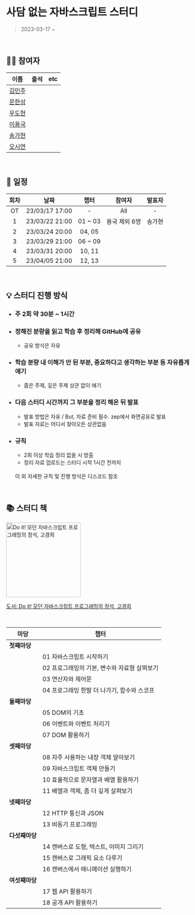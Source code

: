 # 사담 없는 자바스크립트 스터디



                                    
> 2023-03-17 ~

<br>

## 👨‍💻 참여자

|                   이름                   | 출석 | etc |
| :--------------------------------------: |:--: | :-: |
| [김민주](https://github.com/Mmuseng) |     |     |
| [문한성](https://github.com/hansungmoon) |     |     |
| [우도현](https://github.com/devops_04_DoHyeon) |     |     |
| [이용국](https://github.com/LYQook) |     |     |
| [송가현](https://github.com/gahyunSong) |     |     |
| [오시연](https://github.com/seay0) |     |     |

<br>

## 📅 일정

| 회차 | 날짜 | 챕터 | 참여자 | 발표자 |
| :--: | :--: | :--: | :----: | :----: |
|  OT  |   23/03/17 17:00   |   -   |    All    |    -    |
|  1   |   23/03/22 21:00   |   01 ~ 03   |    용국 제외 6명    |  송가현  |
|  2   |   23/03/24 20:00   |   04, 05   |        |        |
|  3   |   23/03/29 21:00   |   06 ~ 09   |        |        |
|  4   |   23/03/31 20:00   |   10, 11   |        |        |
|  5   |   23/04/05 21:00   |   12, 13   |        |        |

<br>

## 💡 스터디 진행 방식

- ### 주 2회 약 30분 ~ 1시간
- ### 정해진 분량을 읽고 학습 후 정리해 GitHub에 공유
  - 공유 방식은 자유
- ### 학습 분량 내 이해가 안 된 부분, 중요하다고 생각하는 부분 등 자유롭게 얘기
  - 좁은 주제, 깊은 주제 상관 없이 얘기
- ### 다음 스터디 시간까지 그 부분을 정리 해온 뒤 발표
  - 발표 방법은 자유 / But, 자료 준비 필수. zep에서 화면공유로 발표
  - 발표 자료는 어디서 찾아오든 상관없음
- ### 규칙
  - 2회 이상 학습 정리 없을 시 방출
  - 정리 자료 업로드는 스터디 시작 1시간 전까지
  <br>
  이 외 자세한 규칙 및 진행 방식은 디스코드 참조

<br>

## 📚 스터디 책

<img width="200" src="https://shopping-phinf.pstatic.net/main_3632130/36321305652.jpg" alt="Do it! 모던 자바스크립트 프로그래밍의 정석, 고경희">

[도서: Do it! 모던 자바스크립트 프로그래밍의 정석, 고경희](https://ebook-product.kyobobook.co.kr/dig/epd/ebook/480D221228900?LINK=NVE)

<br>

| **마당** | **챕터** |
| --- | --- |
| **첫째마당** |  |
|  | 01 자바스크립트 시작하기 |
|  | 02 프로그래밍의 기본, 변수와 자료형 살펴보기 |
|  | 03 연산자와 제어문 |
|  | 04 프로그래밍 한발 더 나가기, 함수와 스코프 |
| **둘째마당** |  |
|  | 05 DOM의 기초 |
|  | 06 이벤트와 이벤트 처리기 |
|  | 07 DOM 활용하기 |
| **셋째마당** |  |
|  | 08 자주 사용하는 내장 객체 알아보기 |
|  | 09 자바스크립트 객체 만들기 |
|  | 10 효율적으로 문자열과 배열 활용하기 |
|  | 11 배열과 객체, 좀 더 깊게 살펴보기 |
| **넷째마당** |  |
|  | 12 HTTP 통신과 JSON |
|  | 13 비동기 프로그래밍 |
| **다섯째마당** |  |
|  | 14 캔버스로 도형, 텍스트, 이미지 그리기 |
|  | 15 캔버스로 그래픽 요소 다루기 |
|  | 16 캔버스에서 애니메이션 실행하기 |
| **여섯째마당** |  |
|  | 17 웹 API 활용하기 |
|  | 18 공개 API 활용하기 |
